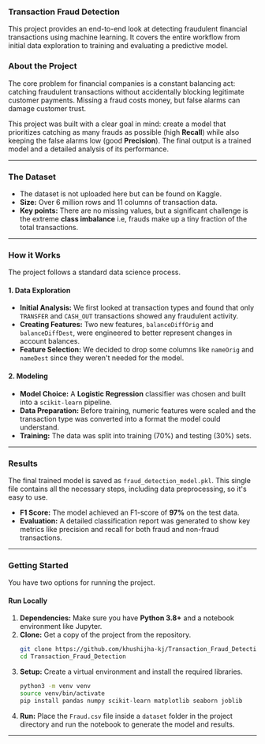 ### Transaction Fraud Detection

This project provides an end-to-end look at detecting fraudulent financial transactions using machine learning. It covers the entire workflow from initial data exploration to training and evaluating a predictive model.



### About the Project

The core problem for financial companies is a constant balancing act: catching fraudulent transactions without accidentally blocking legitimate customer payments. Missing a fraud costs money, but false alarms can damage customer trust.

This project was built with a clear goal in mind: create a model that prioritizes catching as many frauds as possible (high **Recall**) while also keeping the false alarms low (good **Precision**). The final output is a trained model and a detailed analysis of its performance.

-----

### The Dataset

  * The dataset is not uploaded here but can be found on Kaggle.
  * **Size:** Over 6 million rows and 11 columns of transaction data.
  * **Key points:** There are no missing values, but a significant challenge is the extreme **class imbalance** i.e, frauds make up a tiny fraction of the total transactions.

-----

### How it Works

The project follows a standard data science process.

#### 1\. Data Exploration

  * **Initial Analysis:** We first looked at transaction types and found that only `TRANSFER` and `CASH_OUT` transactions showed any fraudulent activity.
  * **Creating Features:** Two new features, `balanceDiffOrig` and `balanceDiffDest`, were engineered to better represent changes in account balances.
  * **Feature Selection:** We decided to drop some columns like `nameOrig` and `nameDest` since they weren't needed for the model.

#### 2\. Modeling

  * **Model Choice:** A **Logistic Regression** classifier was chosen and built into a `scikit-learn` pipeline.
  * **Data Preparation:** Before training, numeric features were scaled and the transaction type was converted into a format the model could understand.
  * **Training:** The data was split into training (70%) and testing (30%) sets.

-----

### Results

The final trained model is saved as `fraud_detection_model.pkl`. This single file contains all the necessary steps, including data preprocessing, so it's easy to use.

  * **F1 Score:** The model achieved an F1-score of **97%** on the test data.
  * **Evaluation:** A detailed classification report was generated to show key metrics like precision and recall for both fraud and non-fraud transactions.

-----

### Getting Started

You have two options for running the project.

#### Run Locally

1.  **Dependencies:** Make sure you have **Python 3.8+** and a notebook environment like Jupyter.
2.  **Clone:** Get a copy of the project from the repository.
    ```bash
    git clone https://github.com/khushijha-kj/Transaction_Fraud_Detection.git
    cd Transaction_Fraud_Detection
    ```
3.  **Setup:** Create a virtual environment and install the required libraries.
    ```bash
    python3 -m venv venv
    source venv/bin/activate
    pip install pandas numpy scikit-learn matplotlib seaborn joblib
    ```
4.  **Run:** Place the `Fraud.csv` file inside a `dataset` folder in the project directory and run the notebook to generate the model and results.

-----
